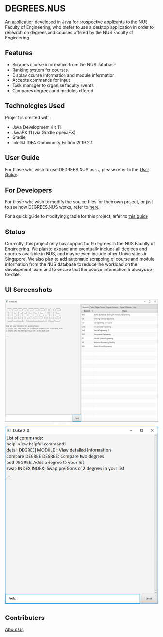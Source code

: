# DEGREES.NUS

An application developed in Java for prospective applicants to the NUS Faculty of Engineering, who prefer to use a desktop application in order to research on degrees and courses offered by the NUS Faculty of Engineering. 

## Features
* Scrapes course information from the NUS database
* Ranking system for courses
* Display course information and module information
* Accepts commands for input
* Task manager to organise faculty events
* Compares degrees and modules offered


## Technologies Used
Project is created with:
* Java Development Kit 11
* JavaFX 11 (via Gradle openJFX)
* Gradle
* IntelliJ IDEA Community Edition 2019.2.1

## User Guide

For those who wish to use DEGREES.NUS as-is, please refer to the [User Guide](docs/UserGuide.adoc).

## For Developers

For those who wish to modify the source files for their own project, or just to see how DEGREES.NUS works, refer to [here](docs/DeveloperGuide.adoc).

For a quick guide to modifying gradle for this project, refer to [this guide](docs/GradleUsage.md)

## Status

Currently, this project only has support for 9 degrees in the NUS Faculty of Engineering. We plan to expand and eventually include all degrees and courses available in NUS, and maybe even include other Universities in Singapore. We also plan to add automatic scrapping of course and module information from the NUS database to reduce the workload on the development team and to ensure that the course information is always up-to-date.

## UI Screenshots

![UI](docs/images/Ui.png)

![UI help](docs/images/UIhelp.png)

## Contributers

[About Us](docs/AboutUs.adoc)
